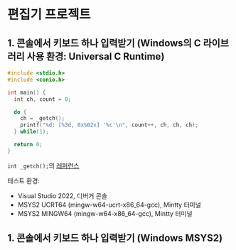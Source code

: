 # 편집기 프로젝트

## 1. 콘솔에서 키보드 하나 입력받기 (Windows의 C 라이브러리 사용 환경: Universal C Runtime)
```c
#include <stdio.h>
#include <conio.h>

int main() {
  int ch, count = 0;

  do {
    ch = _getch();
    printf("%d: [%3d, 0x%02x] '%c'\n", count++, ch, ch, ch);
  } while(1);

  return 0;
}
```
`int _getch();`의 [레퍼런스](https://learn.microsoft.com/en-us/cpp/c-runtime-library/reference/getch-getwch?view=msvc-170)

테스트 환경:

* Visual Studio 2022, 디버거 콘솔
* MSYS2 UCRT64 (mingw-w64-ucrt-x86_64-gcc), Mintty 터미널
* MSYS2 MINGW64 (mingw-w64-x86_64-gcc), Mintty 터미널

## 1. 콘솔에서 키보드 하나 입력받기 (Windows MSYS2)
